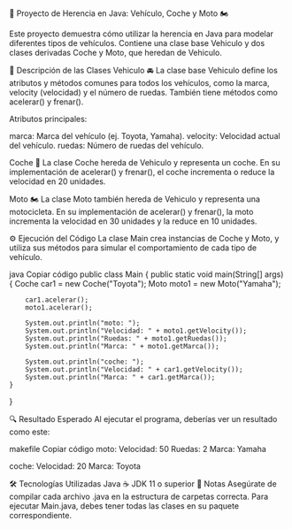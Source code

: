
🚗 Proyecto de Herencia en Java: Vehículo, Coche y Moto 🏍️

Este proyecto demuestra cómo utilizar la herencia en Java para modelar diferentes tipos de vehículos. Contiene una clase base Vehiculo y dos clases derivadas Coche y Moto, que heredan de Vehiculo.


📜 Descripción de las Clases
Vehiculo 🚘
La clase base Vehiculo define los atributos y métodos comunes para todos los vehículos, como la marca, velocity (velocidad) y el número de ruedas. También tiene métodos como acelerar() y frenar().

Atributos principales:

marca: Marca del vehículo (ej. Toyota, Yamaha).
velocity: Velocidad actual del vehículo.
ruedas: Número de ruedas del vehículo.

Coche 🚗
La clase Coche hereda de Vehiculo y representa un coche. En su implementación de acelerar() y frenar(), el coche incrementa o reduce la velocidad en 20 unidades.

Moto 🏍️
La clase Moto también hereda de Vehiculo y representa una motocicleta. En su implementación de acelerar() y frenar(), la moto incrementa la velocidad en 30 unidades y la reduce en 10 unidades.

⚙️ Ejecución del Código
La clase Main crea instancias de Coche y Moto, y utiliza sus métodos para simular el comportamiento de cada tipo de vehículo.

java
Copiar código
public class Main {
public static void main(String[] args) {
Coche car1 = new Coche("Toyota");
Moto moto1 = new Moto("Yamaha");

        car1.acelerar();
        moto1.acelerar();

        System.out.println("moto: ");
        System.out.println("Velocidad: " + moto1.getVelocity());
        System.out.println("Ruedas: " + moto1.getRuedas());
        System.out.println("Marca: " + moto1.getMarca());

        System.out.println("coche: ");
        System.out.println("Velocidad: " + car1.getVelocity());
        System.out.println("Marca: " + car1.getMarca());
    }
}

🔍 Resultado Esperado
Al ejecutar el programa, deberías ver un resultado como este:

makefile
Copiar código
moto:
Velocidad: 50
Ruedas: 2
Marca: Yamaha

coche:
Velocidad: 20
Marca: Toyota

🛠️ Tecnologías Utilizadas
Java ☕
JDK 11 o superior
📝 Notas
Asegúrate de compilar cada archivo .java en la estructura de carpetas correcta.
Para ejecutar Main.java, debes tener todas las clases en su paquete correspondiente.